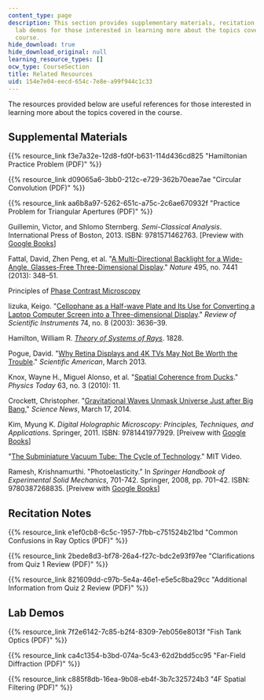 ```yaml
---
content_type: page
description: This section provides supplementary materials, recitation notes, and
  lab demos for those interested in learning more about the topics covered in the
  course.
hide_download: true
hide_download_original: null
learning_resource_types: []
ocw_type: CourseSection
title: Related Resources
uid: 154e7e04-eecd-654c-7e8e-a99f944c1c33
---
```


The resources provided below are useful references for those interested in learning more about the topics covered in the course.

Supplemental Materials
----------------------

{{% resource_link f3e7a32e-12d8-fd0f-b631-114d436cd825 "Hamiltonian Practice Problem (PDF)" %}}

{{% resource_link d09065a6-3bb0-212c-e729-362b70eae7ae "Circular Convolution (PDF)" %}}

{{% resource_link aa6b8a97-5262-651c-a75c-2c6ae670932f "Practice Problem for Triangular Apertures (PDF)" %}}

Guillemin, Victor, and Shlomo Sternberg. _Semi-Classical Analysis_. International Press of Boston, 2013. ISBN: 9781571462763. \[Preview with [Google Books](http://books.google.com/books?id=3Z0CAQAAQBAJ&pg=PAfrontcover)\]

Fattal, David, Zhen Peng, et al. "[A Multi-Directional Backlight for a Wide-Angle, Glasses-Free Three-Dimensional Display](http://dx.doi.org/10.1038/nature11972)." _Nature_ 495, no. 7441 (2013): 348–51.

Principles of [Phase Contrast Microscopy](http://www.microscopyu.com/articles/phasecontrast/phasemicroscopy.html)

Iizuka, Keigo. "[Cellophane as a Half-wave Plate and Its Use for Converting a Laptop Computer Screen into a Three-dimensional Display](http://dx.doi.org/10.1063/1.1592879)." _Review of Scientific Instruments_ 74, no. 8 (2003): 3636–39.

Hamilton, William R. [_Theory of Systems of Rays_](http://www.maths.tcd.ie/pub/HistMath/People/Hamilton/Rays/). 1828.

Pogue, David. "[Why Retina Displays and 4K TVs May Not Be Worth the Trouble](http://www.scientificamerican.com/article/why-retina-displays-4k-tvs-may-not-worth-trouble/)." _Scientific American_, March 2013.

Knox, Wayne H., Miguel Alonso, et al. "[Spatial Coherence from Ducks](http://dx.doi.org/10.1063/1.3366225)." _Physics Today_ 63, no. 3 (2010): 11.

Crockett, Christopher. "[Gravitational Waves Unmask Universe Just after Big Bang](https://www.sciencenews.org/article/gravitational-waves-unmask-universe-just-after-big-bang)," _Science News_, March 17, 2014.

Kim, Myung K. _Digital Holographic Microscopy: Principles, Techniques, and Applications_. Springer, 2011. ISBN: 9781441977929. \[Preivew with [Google Books](http://books.google.com/books?id=TNEIvHaNjawC&pg=PAfrontcover)\]

"[The Subminiature Vacuum Tube: The Cycle of Technology](http://video.mit.edu/watch/the-subminiature-vacuum-tube-the-cycle-of-technology-27187/)." MIT Video.

Ramesh, Krishnamurthi. "Photoelasticity." In _Springer Handbook of Experimental Solid Mechanics_, 701-742. Springer, 2008, pp. 701–42. ISBN: 9780387268835. \[Preivew with [Google Books](http://books.google.com/books?id=I_1y1OkqZqQC&pg=PA700=onepage)\]

Recitation Notes
----------------

{{% resource_link e1ef0cb8-6c5c-1957-7fbb-c751524b21bd "Common Confusions in Ray Optics (PDF)" %}}

{{% resource_link 2bede8d3-bf78-26a4-f27c-bdc2e93f97ee "Clarifications from Quiz 1 Review (PDF)" %}}

{{% resource_link 821609dd-c97b-5e4a-46e1-e5e5c8ba29cc "Additional Information from Quiz 2 Review (PDF)" %}}

Lab Demos
---------

{{% resource_link 7f2e6142-7c85-b2f4-8309-7eb056e8013f "Fish Tank Optics (PDF)" %}}

{{% resource_link ca4c1354-b3bd-074a-5c43-62d2bdd5cc95 "Far-Field Diffraction (PDF)" %}}

{{% resource_link c885f8db-16ea-9b08-eb4f-3b7c325724b3 "4F Spatial Filtering (PDF)" %}}